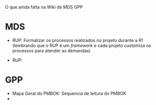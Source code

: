 O que ainda falta na Wiki de MDS GPP

# MDS
* RUP: Formalizar os processos realizados no projeto durante a R1 (lembrando que o RUP é um _framework_ e cada projeto customiza os processos para atender as demandas)  
 
* RUP: 

# GPP
* Mapa Geral do PMBOK: Sequencia de leitura do PMBOK
* 